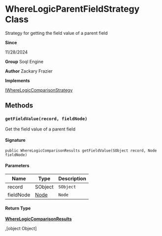 # WhereLogicParentFieldStrategy Class

Strategy for getting the field value of a parent field

**Since** 

11/28/2024

**Group** Soql Engine

**Author** Zackary Frazier

**Implements**

[IWhereLogicComparisonStrategy](IWhereLogicComparisonStrategy.md)

## Methods
### `getFieldValue(record, fieldNode)`

Get the field value of a parent field

#### Signature
```apex
public WhereLogicComparisonResults getFieldValue(SObject record, Node fieldNode)
```

#### Parameters
| Name | Type | Description |
|------|------|-------------|
| record | SObject | `SObject` |
| fieldNode | [Node](Node.md) | `Node` |

#### Return Type
**[WhereLogicComparisonResults](WhereLogicComparisonResults.md)**

,[object Object]